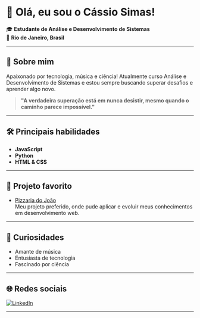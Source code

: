 # 👋 Olá, eu sou o Cássio Simas!

🎓 **Estudante de Análise e Desenvolvimento de Sistemas**  
📍 **Rio de Janeiro, Brasil**  

---

## 🚀 Sobre mim

Apaixonado por tecnologia, música e ciência! Atualmente curso Análise e Desenvolvimento de Sistemas e estou sempre buscando superar desafios e aprender algo novo.
> **"A verdadeira superação está em nunca desistir, mesmo quando o caminho parece impossível."**

---

## 🛠️ Principais habilidades

- **JavaScript**
- **Python**
- **HTML & CSS**

---

## 🌟 Projeto favorito

- [Pizzaria do João](https://github.com/simascassio/Sabor-Arte)  
  Meu projeto preferido, onde pude aplicar e evoluir meus conhecimentos em desenvolvimento web.

---

## 🎸 Curiosidades

- Amante de música
- Entusiasta de tecnologia
- Fascinado por ciência

---

## 🌐 Redes sociais

[![LinkedIn](https://img.shields.io/badge/LinkedIn-blue?logo=linkedin&logoColor=white)](https://www.linkedin.com/in/cássio-simas-676b80295)

---

<!--
Quer conhecer meus projetos ou trocar uma ideia? Sinta-se à vontade para me chamar!
-->
